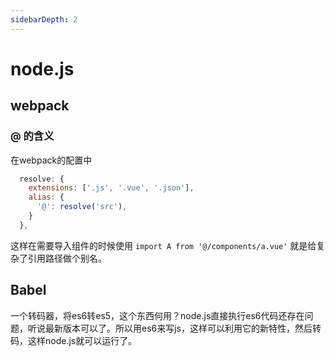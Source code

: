 ```yaml
---
sidebarDepth: 2
---
```


# node.js

## webpack

### @ 的含义

在webpack的配置中

```js
  resolve: {
    extensions: ['.js', '.vue', '.json'],
    alias: {
      '@': resolve('src'),
    }
  },
```

这样在需要导入组件的时候使用 `import A from '@/components/a.vue'` 就是给复杂了引用路径做个别名。

## Babel

一个转码器，将es6转es5，这个东西何用？node.js直接执行es6代码还存在问题，听说最新版本可以了。所以用es6来写js，这样可以利用它的新特性，然后转码，这样node.js就可以运行了。